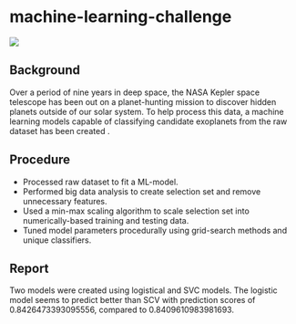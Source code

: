 # machine-learning-challenge
<img src = "https://github.com/BanuNathan/machine-learning-challenge/blob/main/Images/exoplanets.jpg">

## Background

Over a period of nine years in deep space, the NASA Kepler space telescope has been out on a planet-hunting mission to discover hidden planets outside of our solar system. To help process this data, a machine learning models capable of classifying candidate exoplanets from the raw dataset has been created .

## Procedure
- Processed raw dataset to fit a ML-model.
- Performed big data analysis to create selection set and remove unnecessary features.
- Used a min-max scaling algorithm to scale selection set into numerically-based training and testing data.
- Tuned model parameters procedurally using grid-search methods and unique classifiers.


## Report

Two models were created using logistical and SVC models. The logistic model seems to predict better than SCV with prediction scores of 0.8426473393095556, compared to 0.8409610983981693.
